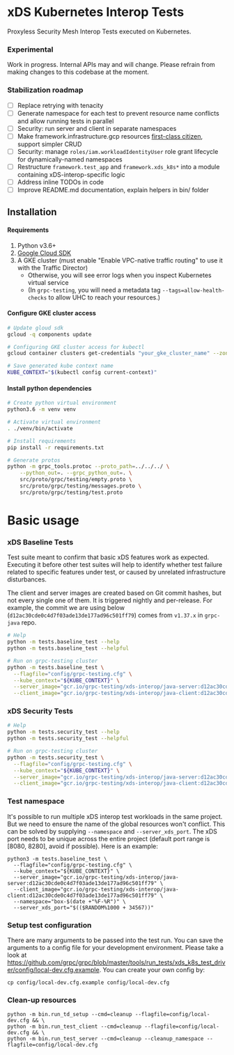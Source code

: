 # xDS Kubernetes Interop Tests

Proxyless Security Mesh Interop Tests executed on Kubernetes.

### Experimental
Work in progress. Internal APIs may and will change. Please refrain from making
changes to this codebase at the moment.

### Stabilization roadmap 
- [ ] Replace retrying with tenacity
- [ ] Generate namespace for each test to prevent resource name conflicts and
      allow running tests in parallel
- [ ] Security: run server and client in separate namespaces
- [ ] Make framework.infrastructure.gcp resources [first-class
      citizen](https://en.wikipedia.org/wiki/First-class_citizen), support
      simpler CRUD
- [ ] Security: manage `roles/iam.workloadIdentityUser` role grant lifecycle for
      dynamically-named namespaces 
- [ ] Restructure `framework.test_app` and `framework.xds_k8s*` into a module
      containing xDS-interop-specific logic
- [ ] Address inline TODOs in code
- [ ] Improve README.md documentation, explain helpers in bin/ folder

## Installation

#### Requirements
1. Python v3.6+
2. [Google Cloud SDK](https://cloud.google.com/sdk/docs/install)
3. A GKE cluster (must enable "Enable VPC-native traffic routing" to use it with
   the Traffic Director)
    * Otherwise, you will see error logs when you inspect Kubernetes virtual
      service
    * (In `grpc-testing`, you will need a metadata tag
      `--tags=allow-health-checks` to allow UHC to reach your resources.)

#### Configure GKE cluster access

```sh
# Update gloud sdk
gcloud -q components update

# Configuring GKE cluster access for kubectl
gcloud container clusters get-credentials "your_gke_cluster_name" --zone "your_gke_cluster_zone"

# Save generated kube context name
KUBE_CONTEXT="$(kubectl config current-context)"
``` 

#### Install python dependencies

```sh
# Create python virtual environment
python3.6 -m venv venv

# Activate virtual environment
. ./venv/bin/activate

# Install requirements
pip install -r requirements.txt

# Generate protos
python -m grpc_tools.protoc --proto_path=../../../ \
    --python_out=. --grpc_python_out=. \
    src/proto/grpc/testing/empty.proto \
    src/proto/grpc/testing/messages.proto \
    src/proto/grpc/testing/test.proto
```

# Basic usage

### xDS Baseline Tests

Test suite meant to confirm that basic xDS features work as expected. Executing
it before other test suites will help to identify whether test failure related
to specific features under test, or caused by unrelated infrastructure
disturbances.

The client and server images are created based on Git commit hashes, but not
every single one of them. It is triggered nightly and per-release. For example,
the commit we are using below (`d12ac30cde0c4d7f03ade13de177ad96c501ff79`) comes
from `v1.37.x` in `grpc-java` repo.

```sh
# Help
python -m tests.baseline_test --help
python -m tests.baseline_test --helpful

# Run on grpc-testing cluster
python -m tests.baseline_test \
  --flagfile="config/grpc-testing.cfg" \
  --kube_context="${KUBE_CONTEXT}" \
  --server_image="gcr.io/grpc-testing/xds-interop/java-server:d12ac30cde0c4d7f03ade13de177ad96c501ff79" \
  --client_image="gcr.io/grpc-testing/xds-interop/java-client:d12ac30cde0c4d7f03ade13de177ad96c501ff79"
```

### xDS Security Tests
```sh
# Help
python -m tests.security_test --help
python -m tests.security_test --helpful

# Run on grpc-testing cluster
python -m tests.security_test \
  --flagfile="config/grpc-testing.cfg" \
  --kube_context="${KUBE_CONTEXT}" \
  --server_image="gcr.io/grpc-testing/xds-interop/java-server:d12ac30cde0c4d7f03ade13de177ad96c501ff79" \
  --client_image="gcr.io/grpc-testing/xds-interop/java-client:d12ac30cde0c4d7f03ade13de177ad96c501ff79"
```

### Test namespace

It's possible to run multiple xDS interop test workloads in the same project.
But we need to ensure the name of the global resources won't conflict. This can
be solved by supplying `--namespace` and `--server_xds_port`. The xDS port needs
to be unique across the entire project (default port range is [8080, 8280],
avoid if possible). Here is an example:

```shell
python3 -m tests.baseline_test \
  --flagfile="config/grpc-testing.cfg" \
  --kube_context="${KUBE_CONTEXT}" \
  --server_image="gcr.io/grpc-testing/xds-interop/java-server:d12ac30cde0c4d7f03ade13de177ad96c501ff79" \
  --client_image="gcr.io/grpc-testing/xds-interop/java-client:d12ac30cde0c4d7f03ade13de177ad96c501ff79" \
  --namespace="box-$(date +"%F-%R")" \
  --server_xds_port="$(($RANDOM%1000 + 34567))"
```

### Setup test configuration

There are many arguments to be passed into the test run. You can save the
arguments to a config file for your development environment. Please take a look
at
https://github.com/grpc/grpc/blob/master/tools/run_tests/xds_k8s_test_driver/config/local-dev.cfg.example.
You can create your own config by:

```shell
cp config/local-dev.cfg.example config/local-dev.cfg
```

### Clean-up resources

```shell
python -m bin.run_td_setup --cmd=cleanup --flagfile=config/local-dev.cfg && \
python -m bin.run_test_client --cmd=cleanup --flagfile=config/local-dev.cfg && \
python -m bin.run_test_server --cmd=cleanup --cleanup_namespace --flagfile=config/local-dev.cfg
```
